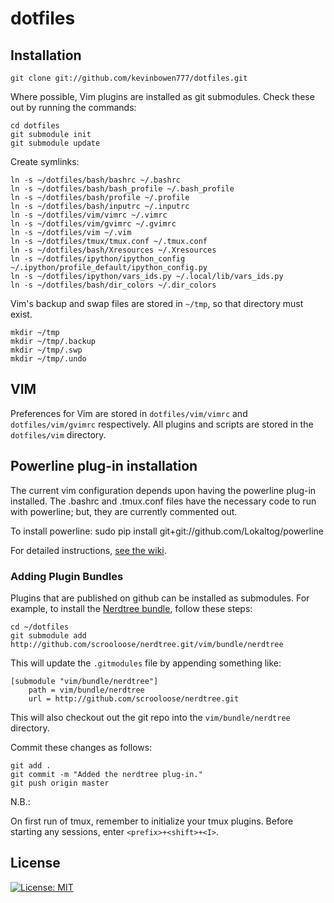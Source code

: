 # dotfiles

## Installation #

    git clone git://github.com/kevinbowen777/dotfiles.git

Where possible, Vim plugins are installed as git submodules. Check these out by
running the commands:

    cd dotfiles
    git submodule init
    git submodule update

Create symlinks:

    ln -s ~/dotfiles/bash/bashrc ~/.bashrc
	ln -s ~/dotfiles/bash/bash_profile ~/.bash_profile
	ln -s ~/dotfiles/bash/profile ~/.profile
    ln -s ~/dotfiles/bash/inputrc ~/.inputrc
    ln -s ~/dotfiles/vim/vimrc ~/.vimrc
    ln -s ~/dotfiles/vim/gvimrc ~/.gvimrc
    ln -s ~/dotfiles/vim ~/.vim
    ln -s ~/dotfiles/tmux/tmux.conf ~/.tmux.conf
	ln -s ~/dotfiles/bash/Xresources ~/.Xresources
	ln -s ~/dotfiles/ipython/ipython_config ~/.ipython/profile_default/ipython_config.py
    ln -s ~/dotfiles/ipython/vars_ids.py ~/.local/lib/vars_ids.py
    ln -s ~/dotfiles/bash/dir_colors ~/.dir_colors

Vim's backup and swap files are stored in `~/tmp`, so that directory must exist.

    mkdir ~/tmp
    mkdir ~/tmp/.backup
    mkdir ~/tmp/.swp
    mkdir ~/tmp/.undo
      
## VIM #

Preferences for Vim are stored in `dotfiles/vim/vimrc` and `dotfiles/vim/gvimrc`
respectively. All plugins and scripts are stored in the `dotfiles/vim`
directory.

## Powerline plug-in installation
The current vim configuration depends upon having the powerline plug-in
installed. The .bashrc and .tmux.conf files have the necessary code to run with powerline; but, they are currently commented out.

To install powerline:
	sudo pip install git+git://github.com/Lokaltog/powerline

For detailed instructions, [see the wiki](https://github.com/kevinbowen777/dotfiles/wiki/Powerline-Plugin-Installation-Instructions).

### Adding Plugin Bundles ##

Plugins that are published on github can be installed as submodules. For
example, to install the [Nerdtree bundle](http://github.com/scrooloose/nerdtree.git), follow these steps:

    cd ~/dotfiles
    git submodule add http://github.com/scrooloose/nerdtree.git/vim/bundle/nerdtree 

This will update the `.gitmodules` file by appending something like:

    [submodule "vim/bundle/nerdtree"]
        path = vim/bundle/nerdtree
        url = http://github.com/scrooloose/nerdtree.git

This will also checkout out the git repo into the `vim/bundle/nerdtree` directory.

Commit these changes as follows:

    git add .
    git commit -m "Added the nerdtree plug-in."
    git push origin master

N.B.: 

On first run of tmux, remember to initialize your tmux plugins. Before 
starting any sessions, enter `<prefix>+<shift>+<I>`.

## License
[![License: MIT](https://img.shields.io/badge/License-MIT-yellow.svg)](https://opensource.org/licenses/MIT)
